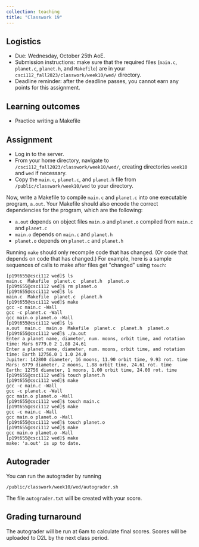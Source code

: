 ```yaml
---
collection: teaching
title: "Classwork 19"
---
```


## Logistics
* Due: Wednesday, October 25th AoE.
* Submission instructions: make sure that the required files (`main.c`, `planet.c`, `planet.h`, and `Makefile`) are in your
	`csci112_fall2023/classwork/week10/wed/` directory.
* Deadline reminder: after the deadline passes, you cannot earn any points for
	this assignment.

## Learning outcomes
* Practice writing a Makefile

## Assignment

* Log in to the server.
* From your home directory, navigate to `/csci112_fall2023/classwork/week10/wed/`, creating directories `week10`
and `wed` if necessary.
* Copy the `main.c`, `planet.c`, and `planet.h` file from `/public/classwork/week10/wed` to your directory.

Now, write a Makefile to compile `main.c` and `planet.c` into one executable
program, `a.out`. Your Makefile should also encode the correct dependencies for
the program, which are the following:

* `a.out` depends on object files `main.o` and `planet.o` compiled from `main.c` and `planet.c`
* `main.o` depends on `main.c` and `planet.h`
* `planet.o` depends on `planet.c` and `planet.h`

Running `make` should only recompile code that has changed. (Or code that
depends on code that has changed.) For example, here is a sample sequences of
calls to make after files get "changed" using `touch`:

```
[p19t655@csci112 wed]$ ls
main.c  Makefile  planet.c  planet.h  planet.o
[p19t655@csci112 wed]$ rm planet.o
[p19t655@csci112 wed]$ ls
main.c  Makefile  planet.c  planet.h
[p19t655@csci112 wed]$ make
gcc -c main.c -Wall
gcc -c planet.c -Wall
gcc main.o planet.o -Wall
[p19t655@csci112 wed]$ ls
a.out  main.c  main.o  Makefile  planet.c  planet.h  planet.o
[p19t655@csci112 wed]$ ./a.out
Enter a planet name, diameter, num. moons, orbit time, and rotation time: Mars 6779.0 2 1.88 24.61
Enter a planet name, diameter, num. moons, orbit time, and rotation time: Earth 12756.0 1 1.0 24.0
Jupiter: 142800 diameter, 16 moons, 11.90 orbit time, 9.93 rot. time
Mars: 6779 diameter, 2 moons, 1.88 orbit time, 24.61 rot. time
Earth: 12756 diameter, 1 moons, 1.00 orbit time, 24.00 rot. time
[p19t655@csci112 wed]$ touch planet.h
[p19t655@csci112 wed]$ make
gcc -c main.c -Wall
gcc -c planet.c -Wall
gcc main.o planet.o -Wall
[p19t655@csci112 wed]$ touch main.c
[p19t655@csci112 wed]$ make
gcc -c main.c -Wall
gcc main.o planet.o -Wall
[p19t655@csci112 wed]$ touch planet.o
[p19t655@csci112 wed]$ make
gcc main.o planet.o -Wall
[p19t655@csci112 wed]$ make
make: 'a.out' is up to date.
```

## Autograder

You can run the autograder by running

```
/public/classwork/week10/wed/autograder.sh
```

The file `autograder.txt` will be created with your score.


## Grading turnaround

The autograder will be run at 6am to calculate final scores. Scores will be
uploaded to D2L by the next class period.
